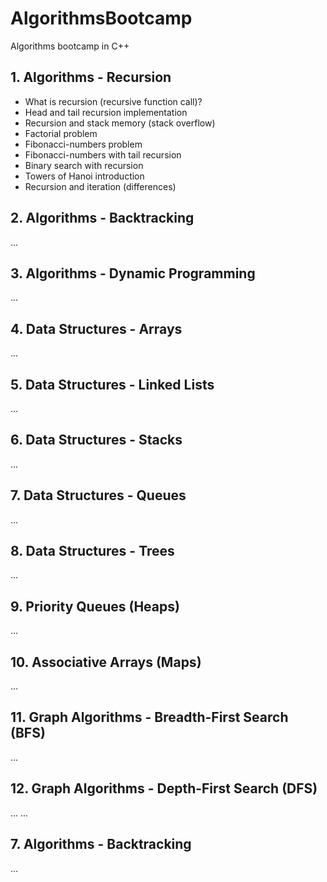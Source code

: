 # AlgorithmsBootcamp
Algorithms bootcamp in C++

## 1. Algorithms - Recursion
* What is recursion (recursive function call)?
* Head and tail recursion implementation
* Recursion and stack memory (stack overflow)
* Factorial problem
* Fibonacci-numbers problem
* Fibonacci-numbers with tail recursion
* Binary search with recursion
* Towers of Hanoi introduction
* Recursion and iteration (differences)

## 2. Algorithms - Backtracking
...
## 3. Algorithms - Dynamic Programming
...
## 4. Data Structures - Arrays
...
## 5. Data Structures - Linked Lists
...
## 6. Data Structures - Stacks
...
## 7. Data Structures - Queues
...
## 8. Data Structures - Trees
...
## 9. Priority Queues (Heaps)
...
## 10. Associative Arrays (Maps)
...
## 11. Graph Algorithms - Breadth-First Search (BFS)
...
## 12. Graph Algorithms - Depth-First Search (DFS)
...
...
## 7. Algorithms - Backtracking
...